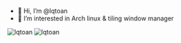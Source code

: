 - 👋 Hi, I’m @lqtoan
- 👀 I’m interested in Arch linux & tiling window manager

<!---
lqtoan/lqtoan is a ✨ special ✨ repository because its `README.md` (this file) appears on your GitHub profile.
You can click the Preview link to take a look at your changes.
--->
<p align="left">
  <img src="https://github-readme-stats.vercel.app/api?username=lqtoan&show_icons=true&locale=en&theme=tokyonight" alt="lqtoan" />
  <img src="https://github-readme-stats.vercel.app/api/top-langs?username=lqtoan&show_icons=true&locale=en&layout=compact&theme=tokyonight" alt="lqtoan" />
</p>
